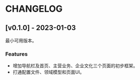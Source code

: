 # CHANGELOG

## [v0.1.0] - 2023-01-03

最小可用版本。

### Features

- 增加导航栏及首页、主营业务、企业文化三个页面的初步框架。
- 打通配置文件、领域模型和页面UI。
